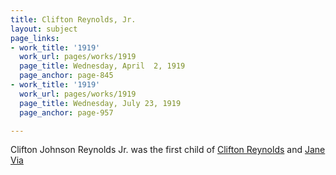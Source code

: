 ```yaml
---
title: Clifton Reynolds, Jr.
layout: subject
page_links:
- work_title: '1919'
  work_url: pages/works/1919
  page_title: Wednesday, April  2, 1919
  page_anchor: page-845
- work_title: '1919'
  work_url: pages/works/1919
  page_title: Wednesday, July 23, 1919
  page_anchor: page-957

---
```

<p>Clifton Johnson Reynolds Jr. was the first child of <a href='../subjects/228' title='Clifton Reynolds'>Clifton Reynolds</a> and <a href='../subjects/7333' title='Jane Reynolds'>Jane Via</a></p>